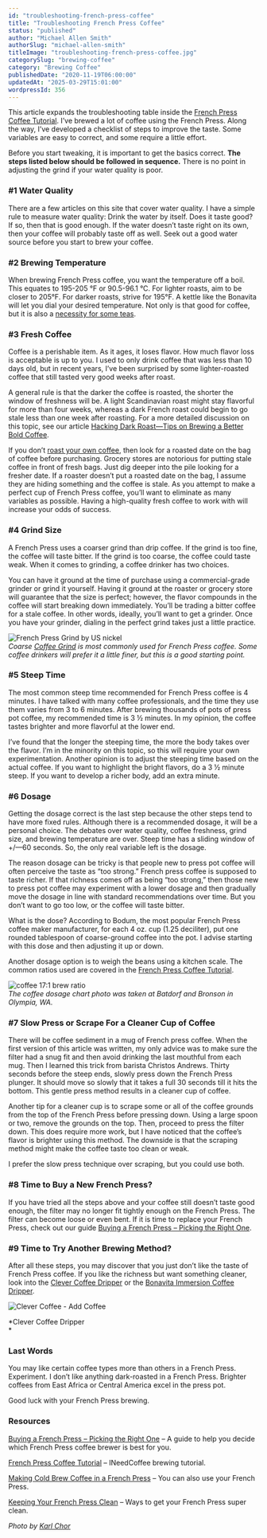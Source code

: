 ```yaml
---
id: "troubleshooting-french-press-coffee"
title: "Troubleshooting French Press Coffee"
status: "published"
author: "Michael Allen Smith"
authorSlug: "michael-allen-smith"
titleImage: "troubleshooting-french-press-coffee.jpg"
categorySlug: "brewing-coffee"
category: "Brewing Coffee"
publishedDate: "2020-11-19T06:00:00"
updatedAt: "2025-03-29T15:01:00"
wordpressId: 356
---
```


This article expands the troubleshooting table inside the [French Press Coffee Tutorial](/press-pot-tutorial/). I’ve brewed a lot of coffee using the French Press. Along the way, I’ve developed a checklist of steps to improve the taste. Some variables are easy to correct, and some require a little effort.

Before you start tweaking, it is important to get the basics correct. **The steps listed below should be followed in sequence.** There is no point in adjusting the grind if your water quality is poor.

### #1 Water Quality

There are a few articles on this site that cover water quality. I have a simple rule to measure water quality: Drink the water by itself. Does it taste good? If so, then that is good enough. If the water doesn’t taste right on its own, then your coffee will probably taste off as well. Seek out a good water source before you start to brew your coffee.

### #2 Brewing Temperature

When brewing French Press coffee, you want the temperature off a boil. This equates to 195-205 °F or 90.5-96.1 °C. For lighter roasts, aim to be closer to 205°F. For darker roasts, strive for 195°F. A kettle like the Bonavita will let you dial your desired temperature. Not only is that good for coffee, but it is also a [necessity for some teas](/a-coffee-lovers-guide-to-tea/).

### #3 Fresh Coffee

Coffee is a perishable item. As it ages, it loses flavor. How much flavor loss is acceptable is up to you. I used to only drink coffee that was less than 10 days old, but in recent years, I’ve been surprised by some lighter-roasted coffee that still tasted very good weeks after roast.

A general rule is that the darker the coffee is roasted, the shorter the window of freshness will be. A light Scandinavian roast might stay flavorful for more than four weeks, whereas a dark French roast could begin to go stale less than one week after roasting. For a more detailed discussion on this topic, see our article [Hacking Dark Roast—Tips on Brewing a Better Bold Coffee](/hacking-dark-roast-tips-on-brewing-a-better-bold-coffee/).

If you don’t [roast your own coffee](/why-home-roast/), then look for a roasted date on the bag of coffee before purchasing. Grocery stores are notorious for putting stale coffee in front of fresh bags. Just dig deeper into the pile looking for a fresher date. If a roaster doesn’t put a roasted date on the bag, I assume they are hiding something and the coffee is stale. As you attempt to make a perfect cup of French Press coffee, you’ll want to eliminate as many variables as possible. Having a high-quality fresh coffee to work with will increase your odds of success.

### #4 Grind Size

A French Press uses a coarser grind than drip coffee. If the grind is too fine, the coffee will taste bitter. If the grind is too coarse, the coffee could taste weak. When it comes to grinding, a coffee drinker has two choices.

You can have it ground at the time of purchase using a commercial-grade grinder or grind it yourself. Having it ground at the roaster or grocery store will guarantee that the size is perfect; however, the flavor compounds in the coffee will start breaking down immediately. You’ll be trading a bitter coffee for a stale coffee. In other words, ideally, you’ll want to get a grinder. Once you have your grinder, dialing in the perfect grind takes just a little practice.

![French Press Grind by US nickel](2-french-press-grind.jpg)  
*Coarse [Coffee Grind](/coffee-grind-chart/) is most commonly used for French Press coffee. Some coffee drinkers will prefer it a little finer, but this is a good starting point.*

### #5 Steep Time

The most common steep time recommended for French Press coffee is 4 minutes. I have talked with many coffee professionals, and the time they use them varies from 3 to 6 minutes. After brewing thousands of pots of press pot coffee, my recommended time is 3 ½ minutes. In my opinion, the coffee tastes brighter and more flavorful at the lower end.

I’ve found that the longer the steeping time, the more the body takes over the flavor. I’m in the minority on this topic, so this will require your own experimentation. Another opinion is to adjust the steeping time based on the actual coffee. If you want to highlight the bright flavors, do a 3 ½ minute steep. If you want to develop a richer body, add an extra minute.

### #6 Dosage

Getting the dosage correct is the last step because the other steps tend to have more fixed rules. Although there is a recommended dosage, it will be a personal choice. The debates over water quality, coffee freshness, grind size, and brewing temperature are over. Steep time has a sliding window of +/—60 seconds. So, the only real variable left is the dosage.

The reason dosage can be tricky is that people new to press pot coffee will often perceive the taste as “too strong.” French press coffee is supposed to taste richer. If that richness comes off as being “too strong,” then those new to press pot coffee may experiment with a lower dosage and then gradually move the dosage in line with standard recommendations over time. But you don’t want to go too low, or the coffee will taste bitter.

What is the dose? According to Bodum, the most popular French Press coffee maker manufacturer, for each 4 oz. cup (1.25 deciliter), put one rounded tablespoon of coarse-ground coffee into the pot. I advise starting with this dose and then adjusting it up or down.

Another dosage option is to weigh the beans using a kitchen scale. The common ratios used are covered in the [French Press Coffee Tutorial](/press-pot-tutorial/).

![coffee 17:1 brew ratio](coffee-dosage-chart.jpg)  
*The coffee dosage chart photo was taken at Batdorf and Bronson in Olympia, WA.*

### #7 Slow Press or Scrape For a Cleaner Cup of Coffee

There will be coffee sediment in a mug of French press coffee. When the first version of this article was written, my only advice was to make sure the filter had a snug fit and then avoid drinking the last mouthful from each mug. Then I learned this trick from barista Christos Andrews. Thirty seconds before the steep ends, slowly press down the French Press plunger. It should move so slowly that it takes a full 30 seconds till it hits the bottom. This gentle press method results in a cleaner cup of coffee.

Another tip for a cleaner cup is to scrape some or all of the coffee grounds from the top of the French Press before pressing down. Using a large spoon or two, remove the grounds on the top. Then, proceed to press the filter down. This does require more work, but I have noticed that the coffee’s flavor is brighter using this method. The downside is that the scraping method might make the coffee taste too clean or weak.

I prefer the slow press technique over scraping, but you could use both.

### #8 Time to Buy a New French Press?

If you have tried all the steps above and your coffee still doesn’t taste good enough, the filter may no longer fit tightly enough on the French Press. The filter can become loose or even bent. If it is time to replace your French Press, check out our guide [Buying a French Press – Picking the Right One](/buying-a-french-press-picking-the-right-one/).

### #9 Time to Try Another Brewing Method?

After all these steps, you may discover that you just don’t like the taste of French Press coffee. If you like the richness but want something cleaner, look into the [Clever Coffee Dripper](/clever-coffee-dripper-review/) or the [Bonavita Immersion Coffee Dripper](/step-step-bonavita-immersion-coffee-dripper-tutorial/).

![Clever Coffee - Add Coffee](ccd-2.jpg)

*Clever Coffee Dripper  
*

### Last Words

You may like certain coffee types more than others in a French Press. Experiment. I don’t like anything dark-roasted in a French Press. Brighter coffees from East Africa or Central America excel in the press pot.

Good luck with your French Press brewing.

### Resources

[Buying a French Press – Picking the Right One](/buying-a-french-press-picking-the-right-one/) – A guide to help you decide which French Press coffee brewer is best for you.

[French Press Coffee Tutorial](/press-pot-tutorial/) – INeedCoffee brewing tutorial.

[Making Cold Brew Coffee in a French Press](/making-cold-brew-coffee-french-press/) – You can also use your French Press.

[Keeping Your French Press Clean](/keeping-your-french-press-clean/) – Ways to get your French Press super clean.

*Photo by [Karl Chor](https://unsplash.com/@karlchor)*
